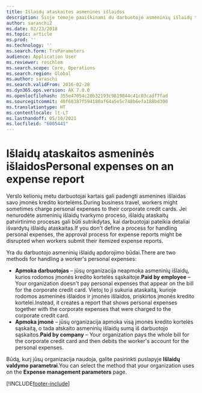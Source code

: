 ```yaml
---
title: Išlaidų ataskaitos asmeninės išlaidos
description: Šioje temoje paaiškinami du darbuotojo asmeninių išlaidų tvarkymo būdai naudojant „Microsoft Dynamics 365 Finance“.
author: saraschi2
ms.date: 02/23/2018
ms.topic: article
ms.prod: ''
ms.technology: ''
ms.search.form: TrvParameters
audience: Application User
ms.reviewer: roschlom
ms.search.scope: Core, Operations
ms.search.region: Global
ms.author: saraschi
ms.search.validFrom: 2016-02-28
ms.dyn365.ops.version: AX 7.0.0
ms.openlocfilehash: 355e47054c20b32193c9819844c41c03cadf7fad
ms.sourcegitcommit: 40f68387f594180af64a5e5c748b6efa188bd300
ms.translationtype: HT
ms.contentlocale: lt-LT
ms.lasthandoff: 05/10/2021
ms.locfileid: "6005441"
---
```

# <a name="personal-expenses-on-an-expense-report"></a><span data-ttu-id="3c7d5-103">Išlaidų ataskaitos asmeninės išlaidos</span><span class="sxs-lookup"><span data-stu-id="3c7d5-103">Personal expenses on an expense report</span></span>

<span data-ttu-id="3c7d5-104">Verslo kelionių metu darbuotojai kartais gali padengti asmenines išlaidas savo įmonės kredito kortelėms.</span><span class="sxs-lookup"><span data-stu-id="3c7d5-104">During business travel, workers might sometimes charge personal expenses to their corporate credit cards.</span></span> <span data-ttu-id="3c7d5-105">Jei nenurodėte asmeninių išlaidų tvarkymo proceso, išlaidų ataskaitų patvirtinimo procesas gali būti sutrikdytas, kai darbuotojai pateikia detaliai išvardytų išlaidų ataskaitas.</span><span class="sxs-lookup"><span data-stu-id="3c7d5-105">If you don't define a process for handling personal expenses, the approval process for expense reports might be disrupted when workers submit their itemized expense reports.</span></span> 

<span data-ttu-id="3c7d5-106">Yra du darbuotojo asmeninių išlaidų apdorojimo būdai.</span><span class="sxs-lookup"><span data-stu-id="3c7d5-106">There are two methods for handling a worker's personal expenses:</span></span>

- <span data-ttu-id="3c7d5-107">**Apmoka darbuotojas** – jūsų organizacija neapmoka asmeninių išlaidų, kurios rodomos įmonės kredito kortelės sąskaitoje.</span><span class="sxs-lookup"><span data-stu-id="3c7d5-107">**Paid by employee** – Your organization doesn't pay personal expenses that appear on the bill for the corporate credit card.</span></span> <span data-ttu-id="3c7d5-108">Vietoj to ji sukuria ataskaitą, kurioje rodomos asmeninės išlaidos ir įmonės išlaidos, priskirtos įmonės kredito kortelei.</span><span class="sxs-lookup"><span data-stu-id="3c7d5-108">Instead, it creates a report that shows personal expenses together with the corporate expenses that were charged to the corporate credit card.</span></span>
- <span data-ttu-id="3c7d5-109">**Apmoka įmonė** – jūsų organizacija apmoka visą įmonės kredito kortelės sąskaitą, o tada atskaito asmeninių išlaidų sumą iš darbuotojo sąskaitos.</span><span class="sxs-lookup"><span data-stu-id="3c7d5-109">**Paid by company** – Your organization pays the whole bill for the corporate credit card and then debits the worker's account for the personal expenses.</span></span>

<span data-ttu-id="3c7d5-110">Būdą, kurį jūsų organizacija naudoja, galite pasirinkti puslapyje **Išlaidų valdymo parametrai**.</span><span class="sxs-lookup"><span data-stu-id="3c7d5-110">You can select the method that your organization uses on the **Expense management parameters** page.</span></span>


[!INCLUDE[footer-include](../includes/footer-banner.md)]